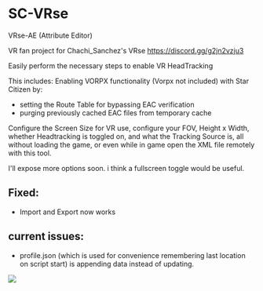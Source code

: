 # SC-VRse
VRse-AE (Attribute Editor)

VR fan project for
Chachi_Sanchez's VRse
https://discord.gg/g2jn2vzju3

Easily perform the necessary steps to enable VR HeadTracking 

This includes:
Enabling VORPX functionality (Vorpx not included) with Star Citizen by:
- setting the Route Table for bypassing EAC verification
- purging previously cached EAC files from temporary cache

Configure the Screen Size for VR use, configure your FOV, Height x Width, whether Headtracking is toggled on, and what the Tracking Source is, all without loading the game, or even while in game open the XML file remotely with this tool.

I'll expose more options soon. i think a fullscreen toggle would be useful.

## Fixed:
- Import and Export now works

## current issues:

- profile.json (which is used for convenience remembering last location on script start) is appending data instead of updating. 

![](https://cdn.discordapp.com/attachments/1037213809800122470/1347424143712194590/Screenshot_2025-03-07_172156.png?ex=67cbc605&is=67ca7485&hm=91450c67e7c3c4600f310f870b83a78cc793dbe8d6627c19952f29c38ea4ee68&)
